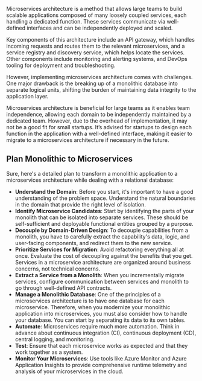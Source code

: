 Microservices architecture is a method that allows large teams to build scalable applications composed of many loosely coupled services, each handling a dedicated function. These services communicate via well-defined interfaces and can be independently deployed and scaled.

Key components of this architecture include an API gateway, which handles incoming requests and routes them to the relevant microservices, and a service registry and discovery service, which helps locate the services. Other components include monitoring and alerting systems, and DevOps tooling for deployment and troubleshooting.

However, implementing microservices architecture comes with challenges. One major drawback is the breaking up of a monolithic database into separate logical units, shifting the burden of maintaining data integrity to the application layer.

Microservices architecture is beneficial for large teams as it enables team independence, allowing each domain to be independently maintained by a dedicated team. However, due to the overhead of implementation, it may not be a good fit for small startups. It’s advised for startups to design each function in the application with a well-defined interface, making it easier to migrate to a microservices architecture if necessary in the future.


## Plan Monolithic to Microservices
Sure, here's a detailed plan to transform a monolithic application to a microservices architecture while dealing with a relational database:
- **Understand the Domain**: Before you start, it's important to have a good understanding of the problem space. Understand the natural boundaries in the domain that provide the right level of isolation.
- **Identify Microservice Candidates**: Start by identifying the parts of your monolith that can be isolated into separate services. These should be self-sufficient and deployable functional entities grouped by a purpose.
- **Decouple by Domain-Driven Design**: To decouple capabilities from a monolith, you have to carefully extract the capability's data, logic, and user-facing components, and redirect them to the new service.
- **Prioritize Services for Migration**: Avoid refactoring everything all at once. Evaluate the cost of decoupling against the benefits that you get. Services in a microservice architecture are organized around business concerns, not technical concerns.
- **Extract a Service from a Monolith**: When you incrementally migrate services, configure communication between services and monolith to go through well-defined API contracts.
- **Manage a Monolithic Database**: One of the principles of a microservices architecture is to have one database for each microservice. Therefore, when you modernize your monolithic application into microservices, you must also consider how to handle your database. You can start by separating its data to its own tables.
- **Automate**: Microservices require much more automation. Think in advance about continuous integration (CI), continuous deployment (CD), central logging, and monitoring.
- **Test**: Ensure that each microservice works as expected and that they work together as a system.
- **Monitor Your Microservices**: Use tools like Azure Monitor and Azure Application Insights to provide comprehensive runtime telemetry and analysis of your microservices in the cloud.